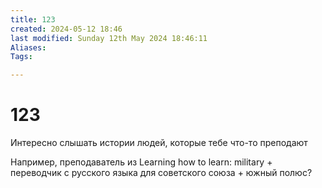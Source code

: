 ```yaml
---
title: 123
created: 2024-05-12 18:46
last modified: Sunday 12th May 2024 18:46:11
Aliases:
Tags:

---
```

# 123

Интересно слышать истории людей, которые тебе что-то преподают

Например, преподаватель из Learning how to learn: military + переводчик с русского языка для советского союза + южный полюс?
